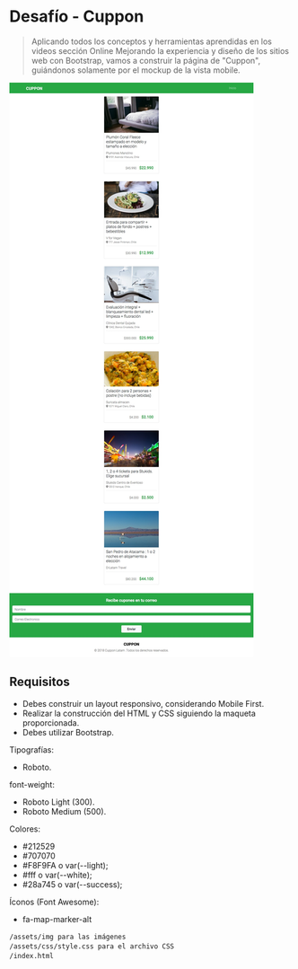 # Desafío - Cuppon
> Aplicando todos los conceptos y herramientas aprendidas en los videos sección Online
Mejorando la experiencia y diseño de los sitios web con Bootstrap, vamos a construir la
página de "Cuppon", guiándonos solamente por el mockup de la vista mobile.

![](header.jpg)

## Requisitos

- Debes construir un layout responsivo, considerando Mobile First.
- Realizar la construcción del HTML y CSS siguiendo la maqueta proporcionada.
- Debes utilizar Bootstrap.

Tipografías:
- Roboto. 

font-weight:
- Roboto Light (300).
- Roboto Medium (500).

Colores:
- #212529
- #707070
- #F8F9FA o var(--light);
- #fff o var(--white);
- #28a745 o var(--success);

Íconos (Font Awesome):
- fa-map-marker-alt


```sh
/assets/img para las imágenes
/assets/css/style.css para el archivo CSS
/index.html
```

